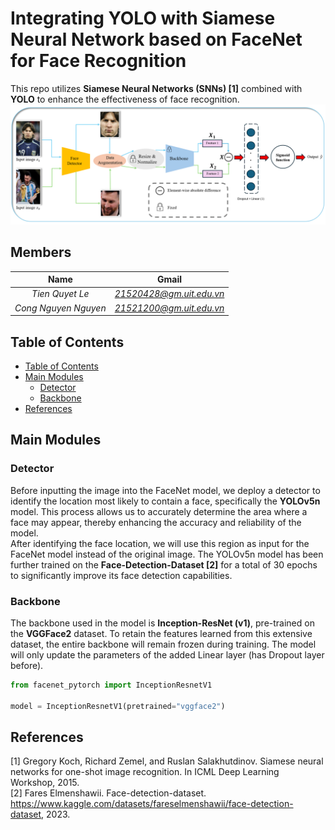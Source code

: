# Integrating YOLO with Siamese Neural Network based on FaceNet for Face Recognition
This repo utilizes **Siamese Neural Networks (SNNs) [1]** combined with **YOLO** to enhance the effectiveness of face recognition.
![pipeline](./image/pipeline.png)
## Members
|      Name             |     Gmail                |
| :---------------:     | :--------:               |
| *Tien Quyet Le*       | *21520428@gm.uit.edu.vn*   |
| *Cong Nguyen Nguyen*  | *21521200@gm.uit.edu.vn*   |
## Table of Contents
* [Table of Contents](#table-of-contents)
* [Main Modules](#main-modules)
    + [Detector](#detector)
    + [Backbone](#backbone)
* [References](#references)
## Main Modules
### Detector
Before inputting the image into the FaceNet model, we deploy a detector to identify the location most likely to contain a face, specifically the **YOLOv5n** model. This process allows us to accurately determine the area where a face may appear, thereby enhancing the accuracy and reliability of the model.\
After identifying the face location, we will use this region as input for the FaceNet model instead of the original image. The YOLOv5n model has been further trained on the **Face-Detection-Dataset [2]** for a total of 30 epochs to significantly improve its face detection capabilities.
### Backbone
The backbone used in the model is **Inception-ResNet (v1)**, pre-trained on the **VGGFace2** dataset. To retain the features learned from this extensive dataset, the entire backbone will remain frozen during training. The model will only update the parameters of the added Linear layer (has Dropout layer before).
```python
from facenet_pytorch import InceptionResnetV1

model = InceptionResnetV1(pretrained="vggface2")
```
## References
[1] Gregory Koch, Richard Zemel, and Ruslan Salakhutdinov. Siamese
neural networks for one-shot image recognition. In ICML Deep Learning
Workshop, 2015.\
[2] Fares Elmenshawii. Face-detection-dataset. https://www.kaggle.com/datasets/fareselmenshawii/face-detection-dataset, 2023.
